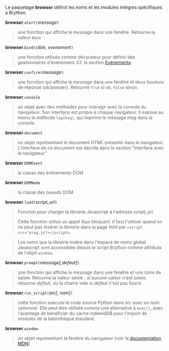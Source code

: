 Le paquetage **browser** définit les noms et les modules intégrés spécifiques
à Brython.

**browser**.`alert(`_message_`)`
> une fonction qui affiche le _message_ dans une fenêtre. Retourne la valeur
> `None`

**browser**.`bind(`_cible, evenement_`)`
> une fonction utilisée comme décorateur pour définir des gestionnaires
> d'événement. Cf. la section [Evénements](events.html).

**browser**.`confirm(`_message_`)`
> une fonction qui affiche le _message_ dans une fenêtre et deux boutons de
> réponse (ok/annuler). Retourne `True` si ok, `False` sinon.

**browser**.`console`
> un objet avec des méthodes pour interagir avec la console du navigateur. Son
> interface est propre à chaque navigateur. Il expose au moins la méthode
> `log(msg)`, qui imprime le message _msg_ dans la console.

**browser**.`document`
> un objet représentant le document HTML présenté dans le navigateur.
> L'interface de ce document est décrite dans la section "Interface avec le
> navigateur"

**browser**.`DOMEvent`
> la classe des événements DOM

**browser**.`DOMNode`
> la classe des noeuds DOM

**browser**.`load(`_script\_url_`)`
> Fonction pour charger la librairie Javascript à l'adresse _script\_url_.

> Cette fonction utilise un appel Ajax bloquant. Il faut l'utiliser quand on
> ne peut pas insérer la librairie dans la page html par
> `<script src="prog.js"></script>`.

> Les noms que la librairie insère dans l'espace de noms global Javascript
> sont accessibles depuis le script Brython comme attributs de l'objet
> `window`.

**browser**.`prompt(`_message[,defaut]_`)`
> une fonction qui affiche le _message_ dans une fenêtre et une zone de
> saisie. Retourne la valeur saisie ; si aucune valeur n'est saisie, retourne
> _defaut_, ou la chaine vide si _defaut_ n'est pas fourni

**browser**.`run_script(`_src[, nom]_`)`
> cette fonction exécute le code source Python dans _src_ avec un _nom_
> optionnel. Elle peut être utilisée comme une alternative à `exec()`, avec
> l'avantage de bénéficier du cache indexedDB pour l'import de modules de la
> bibliothèque standard.

**browser**.`window`
> un objet représentant la fenêtre du navigateur (voir la
> [documentation MDN](https://developer.mozilla.org/fr/docs/Web/API/Window))
